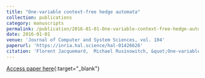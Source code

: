 ```yaml
---
title: "One-variable context-free hedge automata"
collection: publications
category: manuscripts
permalink: /publication/2016-01-01-One-variable-context-free-hedge-automata
date: 2016-01-01
venue: 'Journal of Computer and System Sciences, vol. 104'
paperurl: 'https://inria.hal.science/hal-01426626'
citation: 'Florent Jacquemard,  Michael Rusinowitch, &quot;One-variable context-free hedge automata.&quot; Journal of Computer and System Sciences vol. 104, 2016.'
---
```

[Access paper here](https://doi.org/10.1016/j.jcss.2016.10.006){:target="_blank"}
